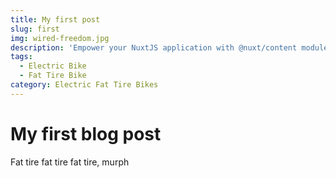 ```yaml
---
title: My first post
slug: first
img: wired-freedom.jpg
description: 'Empower your NuxtJS application with @nuxt/content module: write in a content/ directory and fetch your Markdown, JSON, YAML and CSV files through a MongoDB like API, acting as a Git-based Headless CMS.'
tags:
  - Electric Bike
  - Fat Tire Bike
category: Electric Fat Tire Bikes
---
```


# My first blog post

Fat tire fat tire fat tire, murph
